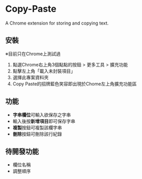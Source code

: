 # Copy-Paste
A Chrome extension for storing and copying text.

## 安裝
※目前只在Chrome上測試過
1. 點選Chrome右上角3個點點的按鈕 > 更多工具 > 擴充功能
1. 點擊左上角「載入未封裝項目」
1. 選擇此專案資料夾
1. Copy Paste的招牌藍色笑容即出現於Chome左上角擴充功能區

## 功能
* **字串欄位**可輸入欲保存之字串
* 輸入後按**新增項目**即可保存字串
* **複製**按鈕可複製該欄字串
* **刪除**按鈕可刪除該行紀錄

## 待開發功能
* 欄位名稱
* 調整順序